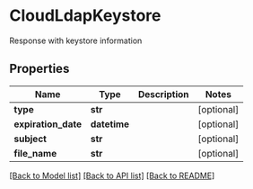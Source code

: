# CloudLdapKeystore

Response with keystore information
## Properties
Name | Type | Description | Notes
------------ | ------------- | ------------- | -------------
**type** | **str** |  | [optional] 
**expiration_date** | **datetime** |  | [optional] 
**subject** | **str** |  | [optional] 
**file_name** | **str** |  | [optional] 

[[Back to Model list]](../README.md#documentation-for-models) [[Back to API list]](../README.md#documentation-for-api-endpoints) [[Back to README]](../README.md)


